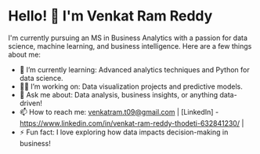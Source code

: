 
# Hello! 👋 I'm Venkat Ram Reddy

I'm currently pursuing an MS in Business Analytics with a passion for data science, machine learning, and business intelligence. Here are a few things about me:

- 🌱 I’m currently learning: Advanced analytics techniques and Python for data science.
- 👨‍💻 I’m working on: Data visualization projects and predictive models.
- 💬 Ask me about: Data analysis, business insights, or anything data-driven!
- 📫 How to reach me: venkatram.t09@gmail.com | [LinkedIn] - https://www.linkedin.com/in/venkat-ram-reddy-thodeti-632841230/ |
- ⚡ Fun fact: I love exploring how data impacts decision-making in business!



